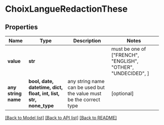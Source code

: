# ChoixLangueRedactionThese


## Properties
Name | Type | Description | Notes
------------ | ------------- | ------------- | -------------
**value** | **str** |  |  must be one of ["FRENCH", "ENGLISH", "OTHER", "UNDECIDED", ]
**any string name** | **bool, date, datetime, dict, float, int, list, str, none_type** | any string name can be used but the value must be the correct type | [optional]

[[Back to Model list]](../README.md#documentation-for-models) [[Back to API list]](../README.md#documentation-for-api-endpoints) [[Back to README]](../README.md)


